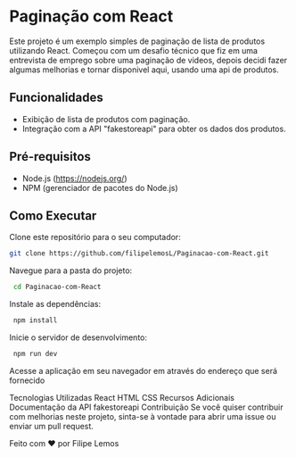 # Paginação com React

Este projeto é um exemplo simples de paginação de lista de produtos utilizando React.
Começou com um desafio técnico que fiz em uma entrevista de emprego sobre uma paginação de videos, depois decidi fazer algumas melhorias e tornar disponivel aqui, usando uma api de produtos.

## Funcionalidades

- Exibição de lista de produtos com paginação.
- Integração com a API "fakestoreapi" para obter os dados dos produtos.

## Pré-requisitos

- Node.js (https://nodejs.org/)
- NPM (gerenciador de pacotes do Node.js)

## Como Executar

Clone este repositório para o seu computador:
   
   ```bash
   git clone https://github.com/filipelemosL/Paginacao-com-React.git
   ```
Navegue para a pasta do projeto:

  ```bash
   cd Paginacao-com-React
  ```

Instale as dependências:

  ```bash
   npm install
  ```

Inicie o servidor de desenvolvimento:

  ```bash
   npm run dev
  ```

Acesse a aplicação em seu navegador em através do endereço que será fornecido

Tecnologias Utilizadas
React
HTML
CSS
Recursos Adicionais
Documentação da API fakestoreapi
Contribuição
Se você quiser contribuir com melhorias neste projeto, sinta-se à vontade para abrir uma issue ou enviar um pull request.

Feito com ❤️ por Filipe Lemos
